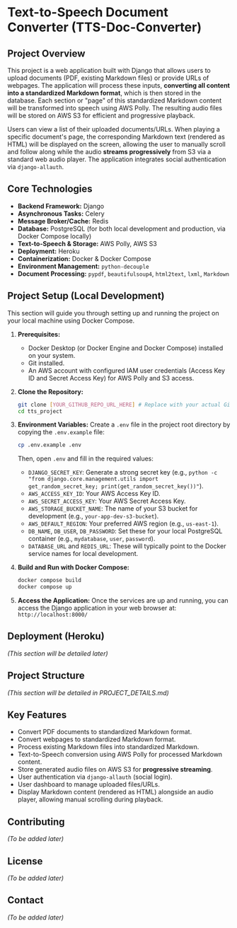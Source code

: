 # Text-to-Speech Document Converter (TTS-Doc-Converter)

## Project Overview

This project is a web application built with Django that allows users to upload documents (PDF, existing Markdown files) or provide URLs of webpages. The application will process these inputs, **converting all content into a standardized Markdown format**, which is then stored in the database. Each section or "page" of this standardized Markdown content will be transformed into speech using AWS Polly. The resulting audio files will be stored on AWS S3 for efficient and progressive playback.

Users can view a list of their uploaded documents/URLs. When playing a specific document's page, the corresponding Markdown text (rendered as HTML) will be displayed on the screen, allowing the user to manually scroll and follow along while the audio **streams progressively** from S3 via a standard web audio player. The application integrates social authentication via `django-allauth`.

## Core Technologies

- **Backend Framework:** Django
- **Asynchronous Tasks:** Celery
- **Message Broker/Cache:** Redis
- **Database:** PostgreSQL (for both local development and production, via Docker Compose locally)
- **Text-to-Speech & Storage:** AWS Polly, AWS S3
- **Deployment:** Heroku
- **Containerization:** Docker & Docker Compose
- **Environment Management:** `python-decouple`
- **Document Processing:** `pypdf`, `beautifulsoup4`, `html2text`, `lxml`, `Markdown`

## Project Setup (Local Development)

This section will guide you through setting up and running the project on your local machine using Docker Compose.

1.  **Prerequisites:**

    - Docker Desktop (or Docker Engine and Docker Compose) installed on your system.
    - Git installed.
    - An AWS account with configured IAM user credentials (Access Key ID and Secret Access Key) for AWS Polly and S3 access.

2.  **Clone the Repository:**

    ```bash
    git clone [YOUR_GITHUB_REPO_URL_HERE] # Replace with your actual GitHub URL once pushed
    cd tts_project
    ```

3.  **Environment Variables:**
    Create a `.env` file in the project root directory by copying the `.env.example` file:

    ```bash
    cp .env.example .env
    ```

    Then, open `.env` and fill in the required values:

    - `DJANGO_SECRET_KEY`: Generate a strong secret key (e.g., `python -c "from django.core.management.utils import get_random_secret_key; print(get_random_secret_key())"`).
    - `AWS_ACCESS_KEY_ID`: Your AWS Access Key ID.
    - `AWS_SECRET_ACCESS_KEY`: Your AWS Secret Access Key.
    - `AWS_STORAGE_BUCKET_NAME`: The name of your S3 bucket for development (e.g., `your-app-dev-s3-bucket`).
    - `AWS_DEFAULT_REGION`: Your preferred AWS region (e.g., `us-east-1`).
    - `DB_NAME`, `DB_USER`, `DB_PASSWORD`: Set these for your local PostgreSQL container (e.g., `mydatabase`, `user`, `password`).
    - `DATABASE_URL` and `REDIS_URL`: These will typically point to the Docker service names for local development.

4.  **Build and Run with Docker Compose:**

    ```bash
    docker compose build
    docker compose up
    ```

5.  **Access the Application:**
    Once the services are up and running, you can access the Django application in your web browser at:
    `http://localhost:8000/`

## Deployment (Heroku)

_(This section will be detailed later)_

## Project Structure

_(This section will be detailed in PROJECT_DETAILS.md)_

## Key Features

- Convert PDF documents to standardized Markdown format.
- Convert webpages to standardized Markdown format.
- Process existing Markdown files into standardized Markdown.
- Text-to-Speech conversion using AWS Polly for processed Markdown content.
- Store generated audio files on AWS S3 for **progressive streaming**.
- User authentication via `django-allauth` (social login).
- User dashboard to manage uploaded files/URLs.
- Display Markdown content (rendered as HTML) alongside an audio player, allowing manual scrolling during playback.

## Contributing

_(To be added later)_

## License

_(To be added later)_

## Contact

_(To be added later)_
